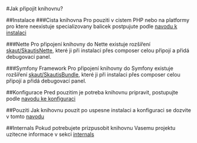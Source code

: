 #Jak připojit knihovnu?

##Instalace
###Cista knihovna
Pro pouziti v cistem PHP nebo na platformy pro ktere neexistuje specializovany balicek postpujute podle [navodu k instalaci](instalace.md)

###Nette
Pro připojení knihovny do Nette existuje rozšíření [skaut/SkautisNette](https://github.com/skaut/SkautisNette), které ji při instalaci přes composer celou připojí a přidá debugovací panel.

###Symfony Framework
Pro připojení knihovny do Symfony existuje rozšíření [skaut/SkautisBundle](https://github.com/skaut/SkautisBundle), které ji při instalaci přes composer celou připojí a přidá debugovací panel.

##Konfigurace
Pred pouzitim je potreba knihovnu pripravit, postupujte podle [navodu ke konfiguraci](konfigurace.md)

##Pouziti
Jak knihovnu pouzit po uspesne instalaci a konfiguraci se dozvite v tomto [navodu](pouziti.md)

##Internals
Pokud potrebujete prizpusobit knihovnu Vasemu projektu uzitecne informace v sekci [internals](./internals)

